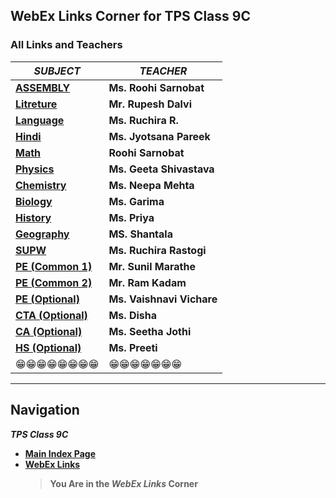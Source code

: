 ## WebEx Links Corner for TPS Class 9C

### All Links and Teachers
| _SUBJECT_ | _TEACHER_ |
| - | - |
| [**ASSEMBLY**](https://meet97.webex.com/meet/Roohi.S) | **Ms. Roohi Sarnobat** |
| [**Litreture**](https://meet96.webex.com/meet/RupeshDalvi) | **Mr. Rupesh Dalvi** |
| [**Language**](https://meet97.webex.com/meet/RuchiraRastogi) | **Ms. Ruchira R.** |
| [**Hindi**](https://meet97.webex.com/meet/JYOTSNA-AY21) | **Ms. Jyotsana Pareek** |
| [**Math**](https://meet97.webex.com/meet/Roohi.S) | **Roohi Sarnobat** |
| [**Physics**](https://meet96.webex.com/meet/GeetaShrivastav) | **Ms. Geeta Shivastava** |
| [**Chemistry**](https://meet96.webex.com/meet/neepa.mehta)	| **Ms. Neepa Mehta** |
| [**Biology**](https://meet96.webex.com/meet/garimasingh) | **Ms. Garima** |
| [**History**](https://meet96.webex.com/meet/pr1580983479) | **Ms. Priya** |
| [**Geography**](https://meet97.webex.com/meet/shanthala) | **MS. Shantala** |
| [**SUPW**](https://meet97.webex.com/meet/RuchiraRastogi) | **Ms. Ruchira Rastogi** |
| [**PE (Common 1)**](https://meet96.webex.com/meet/pr1584286532) | **Mr. Sunil Marathe** |
| [**PE (Common 2)**](https://meet97.webex.com/meet/pr1580716916) | **Mr. Ram Kadam** |
| [**PE (Optional)**](https://meet96.webex.com/meet/pr1587247734) | **Ms. Vaishnavi Vichare** |
| [**CTA (Optional)**](https://meet97.webex.com/meet/pr1589336946) | **Ms. Disha** |
| [**CA	(Optional)**](https://meet96.webex.com/meet/SeethaJothi) | **Ms. Seetha Jothi** |
| [**HS (Optional)**](https://meet96.webex.com/meet/pr1589820885) | **Ms. Preeti** |
|😁😁😁😁😁😁😁😁|😁😁😁😁😁😁😁|
---

## Navigation
***TPS Class 9C***
- [**Main Index Page**](https://v1s1t0r999.github.io/NotCrat/index)
- [**WebEx Links**](https://v1s1t0r999.github.io/NotCrat/WebEx_Links)
    > **You Are in the _WebEx Links_ Corner**
